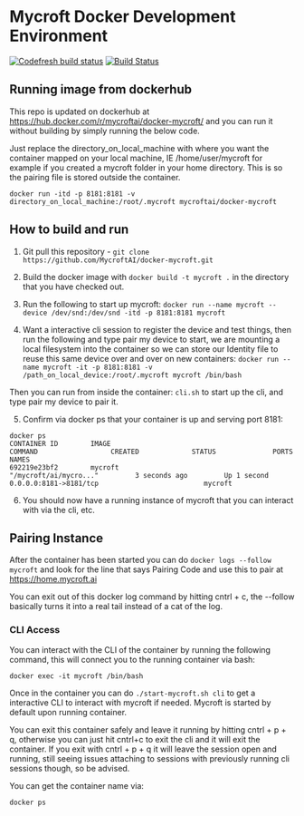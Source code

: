 # Mycroft Docker Development Environment

[![Codefresh build status]( https://g.codefresh.io/api/badges/build?repoOwner=btotharye&repoName=docker-mycroft&branch=master&pipelineName=docker-mycroft&accountName=btotharye&type=cf-1)]( https://g.codefresh.io/repositories/btotharye/docker-mycroft/builds?filter=trigger:build;branch:master;service:5952e3f0b2ad780001c3a603~docker-mycroft) [![Build Status](https://travis-ci.org/MycroftAI/docker-mycroft.svg?branch=master)](https://travis-ci.org/MycroftAI/docker-mycroft)

## Running image from dockerhub
This repo is updated on dockerhub at https://hub.docker.com/r/mycroftai/docker-mycroft/ and you can run it without building by simply running the below code.

Just replace the directory_on_local_machine with where you want the container mapped on your local machine, IE /home/user/mycroft for example if you created a mycroft folder in your home directory.  This is so the pairing file is stored outside the container.  

`docker run -itd -p 8181:8181 -v directory_on_local_machine:/root/.mycroft mycroftai/docker-mycroft`

## How to build and run

1. Git pull this repository - ```git clone https://github.com/MycroftAI/docker-mycroft.git```

2. Build the docker image with
   ```docker build -t mycroft .``` in the directory that you have checked out.

3. Run the following to start up mycroft:
   ```docker run --name mycroft --device /dev/snd:/dev/snd -itd -p 8181:8181 mycroft```

4. Want a interactive cli session to register the device and test things, then run the following and type pair my device to start, we are mounting a local filesystem into the container so we can store our Identity file to reuse this same device over and over on new containers:
   ```docker run --name mycroft -it -p 8181:8181 -v /path_on_local_device:/root/.mycroft mycroft /bin/bash```

Then you can run from inside the container:
```cli.sh``` to start up the cli, and type pair my device to pair it.

5. Confirm via docker ps that your container is up and serving port 8181:


```
docker ps
CONTAINER ID        IMAGE                                                COMMAND                  CREATED             STATUS              PORTS                                            NAMES
692219e23bf2        mycroft                                    "/mycroft/ai/mycro..."         3 seconds ago         Up 1 second           0.0.0.0:8181->8181/tcp                          mycroft
```
6. You should now have a running instance of mycroft that you can interact with via the cli, etc.

## Pairing Instance
After the container has been started you can do ```docker logs --follow mycroft``` and look for the line that says Pairing Code and use this to pair at https://home.mycroft.ai

You can exit out of this docker log command by hitting cntrl + c, the --follow basically turns it into a real tail instead of a cat of the log.


### CLI Access
You can interact with the CLI of the container by running the following command, this will connect you to the running container via bash:

```
docker exec -it mycroft /bin/bash
```

Once in the container you can do ```./start-mycroft.sh cli``` to get a interactive CLI to interact with mycroft if needed.  Mycroft is started by default upon running container.

You can exit this container safely and leave it running by hitting cntrl + p + q, otherwise you can just hit cntrl+c to exit the cli and it will exit the container.  If you exit with cntrl + p + q it will leave the session open and running, still seeing issues attaching to sessions with previously running cli sessions though, so be advised.


You can get the container name via:

```
docker ps
```
